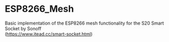 # ESP8266_Mesh
Basic implementation of the ESP8266 mesh functionality for the S20 Smart Socket by Sonoff  
(https://www.itead.cc/smart-socket.html)
